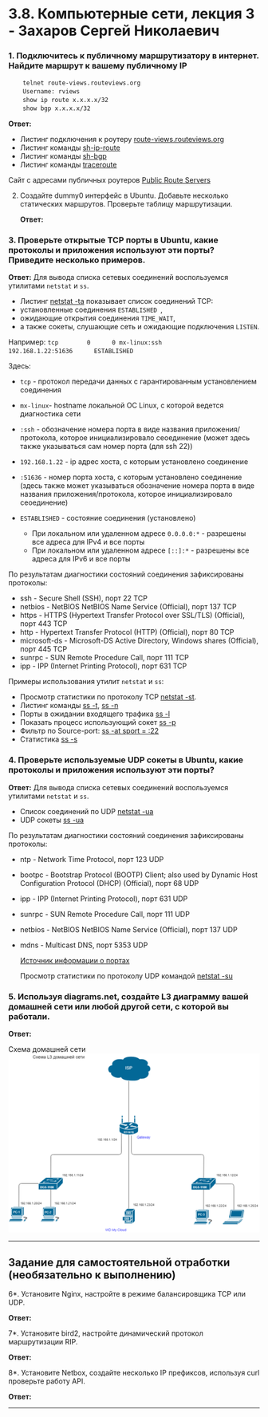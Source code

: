 # 3.8. Компьютерные сети, лекция 3 - Захаров Сергей Николаевич

### 1. Подключитесь к публичному маршрутизатору в интернет. Найдите маршрут к вашему публичному IP

```bash
    telnet route-views.routeviews.org
    Username: rviews
    show ip route x.x.x.x/32
    show bgp x.x.x.x/32
 ```
   **Ответ:**
   
   - Листинг подключения к роутеру [route-views.routeviews.org](route-views.bash)
   - Листинг команды [sh-ip-route](sh-ip-route.bash)
   - Листинг команды [sh-bgp](sh-bgp.bash)
   - Листинг команды [traceroute](traceroute.bash)

   Сайт с адресами публичных роутеров [Public Route Servers](http://www.routeservers.org/)
 
2. Создайте dummy0 интерфейс в Ubuntu. Добавьте несколько статических маршрутов. Проверьте таблицу маршрутизации.
 
   **Ответ:**
 
### 3. Проверьте открытые TCP порты в Ubuntu, какие протоколы и приложения используют эти порты? Приведите несколько примеров.
 
   **Ответ:**
   Для вывода списка сетевых соединений воспользуемся утилитами ` netstat ` и ` ss `.
   
   - Листинг [netstat -ta](netstat-ta.bash) показывает список соединений TCP:
   -  установленные соединения  `ESTABLISHED `, 
   -  ожидающие открытия соединения ` TIME_WAIT `, 
   -  а также сокеты, слушающие сеть и ожидающие подключения ` LISTEN `.

   Например: ` tcp        0      0 mx-linux:ssh            192.168.1.22:51636      ESTABLISHED `

   Здесь:
   - ` tcp ` - протокол передачи данных с гарантированным установлением соединения
   - ` mx-linux `- hostname локальной ОС Linux, с которой ведется диагностика сети
   - ` :ssh ` - обозначение номера порта в виде названия приложения/протокола, которое инициализировало сеоединение (может здесь также указываться сам номер порта (для ssh 22))
   - ` 192.168.1.22 ` - ip адрес хоста, с которым установлено соединение
   - ` :51636 ` - номер порта хоста, с которым установлено соединение (здесь также может указываться обозначение номера порта в виде названия приложения/протокола, 
   которое инициализировало сеоединение)
   - ` ESTABLISHED ` - состояние соединения (установлено)

     - При локальном или удаленном адресе ` 0.0.0.0:* ` - разрешены все адреса для IPv4 и все порты
     - При локальном или удаленном адресе ` [::]:* ` - разрешены все адреса для IPv6 и все порты

   По результатам диагностики состояний соединения зафиксированы протоколы:
   - ssh - Secure Shell (SSH), порт 22 TCP
   - netbios - NetBIOS NetBIOS Name Service (Official), порт 137 TCP
   - https - HTTPS (Hypertext Transfer Protocol over SSL/TLS) (Official), порт 443 TCP
   - http - Hypertext Transfer Protocol (HTTP) (Official), порт 80 TCP
   - microsoft-ds - Microsoft-DS Active Directory, Windows shares (Official), порт 445 TCP
   - sunrpc - SUN Remote Procedure Call, порт 111 TCP
   - ipp - IPP (Internet Printing Protocol), порт 631 TCP

   Примеры использования утилит ` netstat ` и ` ss `:
   - Просмотр статистики по протоколу TCP [netstat -st](netstat-st.bash).
   - Листинг команды [ss -t](browser-ss-t.bash), [ss -n](ss-n.bash)
   - Порты в ожидании входящего трафика [ss -l](ss-l.bash)
   - Показать процесс использующий сокет [ss -p](ss-p.bash)
   - Фильтр по Source-port: [ss -at sport = :22](ss-at-sport-22.bash)
   - Статистика [ss -s](ss-s.bash)
 
### 4. Проверьте используемые UDP сокеты в Ubuntu, какие протоколы и приложения используют эти порты?
 
   **Ответ:**
   Для вывода списка сетевых соединений воспользуемся утилитами ` netstat ` и ` ss `.
   
   - Список соединений по UDP [netstat -ua](netstat-ua)
   - UDP сокеты [ss -ua](ss-ua.bash)

   По результатам диагностики состояний соединения зафиксированы протоколы:
   - ntp - Network Time Protocol, порт 123 UDP
   - bootpc - Bootstrap Protocol (BOOTP) Client; also used by Dynamic Host Configuration Protocol (DHCP) (Official), порт 68 UDP
   - ipp - IPP (Internet Printing Protocol), порт 631 UDP
   - sunrpc - SUN Remote Procedure Call, порт 111 UDP
   - netbios - NetBIOS NetBIOS Name Service (Official), порт 137 UDP
   - mdns - Multicast DNS, порт 5353 UDP
    
       [Источник информации о портах](https://ru.adminsub.net/tcp-udp-port-finder)
    
     Просмотр статистики по протоколу UDP командой [netstat -su](netstat-su.bash)
 
### 5. Используя diagrams.net, создайте L3 диаграмму вашей домашней сети или любой другой сети, с которой вы работали. 
 
   **Ответ:**
     
 Схема домашней сети ![my_home_net.png](/03-sysadmin-08-net/img/my_home_net-3.png)
 
 ---
## Задание для самостоятельной отработки (необязательно к выполнению)

6*. Установите Nginx, настройте в режиме балансировщика TCP или UDP.
 
   **Ответ:**
 
7*. Установите bird2, настройте динамический протокол маршрутизации RIP.
 
   **Ответ:**
 
8*. Установите Netbox, создайте несколько IP префиксов, используя curl проверьте работу API.
 
   **Ответ:**
 

 ---
